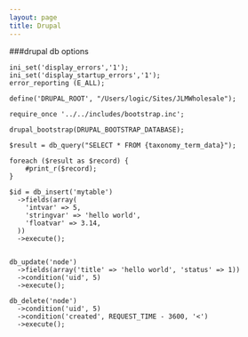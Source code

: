 ```yaml
---
layout: page 
title: Drupal
---
```


###drupal db options

	ini_set('display_errors','1'); 
	ini_set('display_startup_errors','1'); 
	error_reporting (E_ALL);
	
	define('DRUPAL_ROOT', "/Users/logic/Sites/JLMWholesale");
	
	require_once '../../includes/bootstrap.inc';
	
	drupal_bootstrap(DRUPAL_BOOTSTRAP_DATABASE);
	
	$result = db_query("SELECT * FROM {taxonomy_term_data}");
	
	foreach ($result as $record) {
		#print_r($record);
	}
	
	$id = db_insert('mytable')
	  ->fields(array(
	    'intvar' => 5,
	    'stringvar' => 'hello world',
	    'floatvar' => 3.14,
	  ))
	  ->execute();
	
	
	db_update('node')
	  ->fields(array('title' => 'hello world', 'status' => 1))
	  ->condition('uid', 5)
	  ->execute();
	  
	db_delete('node')
	  ->condition('uid', 5)
	  ->condition('created', REQUEST_TIME - 3600, '<')
	  ->execute();

